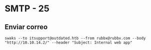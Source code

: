 # SMTP - 25

## Enviar correo
```null
swaks --to itsupport@outdated.htb --from rubbx@rubbx.com --body "http://10.10.14.2/" --header "Subject: Internal web app"
```



